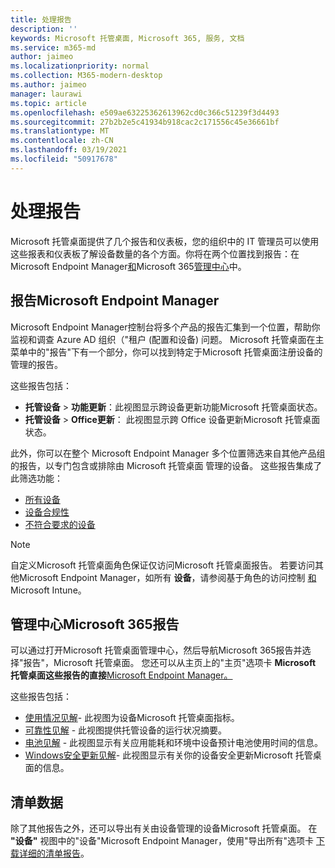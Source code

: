 ```yaml
---
title: 处理报告
description: ''
keywords: Microsoft 托管桌面, Microsoft 365, 服务, 文档
ms.service: m365-md
author: jaimeo
ms.localizationpriority: normal
ms.collection: M365-modern-desktop
ms.author: jaimeo
manager: laurawi
ms.topic: article
ms.openlocfilehash: e509ae63225362613962cd0c366c51239f3d4493
ms.sourcegitcommit: 27b2b2e5c41934b918cac2c171556c45e36661bf
ms.translationtype: MT
ms.contentlocale: zh-CN
ms.lasthandoff: 03/19/2021
ms.locfileid: "50917678"
---
```

# <a name="work-with-reports"></a>处理报告

Microsoft 托管桌面提供了几个报告和仪表板，您的组织中的 IT 管理员可以使用这些报表和仪表板了解设备数量的各个方面。你将在两个位置找到报告：在 Microsoft Endpoint Manager[和](https://endpoint.microsoft.com)Microsoft 365[管理中心](https://admin.microsoft.com/adminportal/home?previewoff=false#/microsoftmanageddesktop)中。 

## <a name="reports-in-microsoft-endpoint-manager"></a>报告Microsoft Endpoint Manager

Microsoft Endpoint Manager控制台将多个产品的报告汇集到一个位置，帮助你监视和调查 Azure AD 组织（"租户 (配置和设备) 问题。 Microsoft 托管桌面在主菜单中的"报告"下有一个部分，你可以找到特定于Microsoft 托管桌面注册设备的管理的报告。

这些报告包括：
- **托管设备**  > **功能更新**：此视图显示跨设备更新功能Microsoft 托管桌面状态。
- **托管设备**  > **Office更新**： 此视图显示跨 Office 设备更新Microsoft 托管桌面状态。

此外，你可以在整个 Microsoft Endpoint Manager 多个位置筛选来自其他产品组的报告，以专门包含或排除由 Microsoft 托管桌面 管理的设备。 这些报告集成了此筛选功能：

- [所有设备](/mem/intune/remote-actions/device-management#get-to-your-devices)
- [设备合规性](/mem/intune/fundamentals/reports#device-compliance-report-organizational)
- [不符合要求的设备](/mem/intune/fundamentals/reports#noncompliant-devices-report-operational)

> [!NOTE]
> 自定义Microsoft 托管桌面角色保证仅访问Microsoft 托管桌面报告。 若要访问其他Microsoft Endpoint Manager，如所有 **设备**，请参阅基于角色的访问控制 [和](/mem/intune/fundamentals/role-based-access-control)Microsoft Intune。 

## <a name="reports-in-microsoft-365-admin-center"></a>管理中心Microsoft 365报告

可以通过打开Microsoft 托管桌面管理中心，然后导航Microsoft 365报告并选择"报告[](https://admin.microsoft.com/adminportal/home?previewoff=false#/microsoftmanageddesktop)"，Microsoft 托管桌面。  您还可以从主页上的"主页"选项卡 **Microsoft 托管桌面这些报告的直接**[Microsoft Endpoint Manager。](https://endpoint.microsoft.com) 

这些报告包括： 

- [使用情况见解](usage-insights.md)- 此视图为设备Microsoft 托管桌面指标。
- [可靠性见解](reliability-insights.md) - 此视图提供托管设备的运行状况摘要。
- [电池见解](battery-insights.md) - 此视图显示有关应用能耗和环境中设备预计电池使用时间的信息。
- [Windows安全更新见解](security-update-insights.md)- 此视图显示有关你的设备安全更新Microsoft 托管桌面的信息。

 ## <a name="inventory-data"></a>清单数据

除了其他报告之外，还可以导出有关由设备管理的设备Microsoft 托管桌面。 在 **"设备"** 视图中的"设备"Microsoft Endpoint Manager，使用"导出所有"选项卡 [下载详细的清单报告](device-inventory-report.md)。